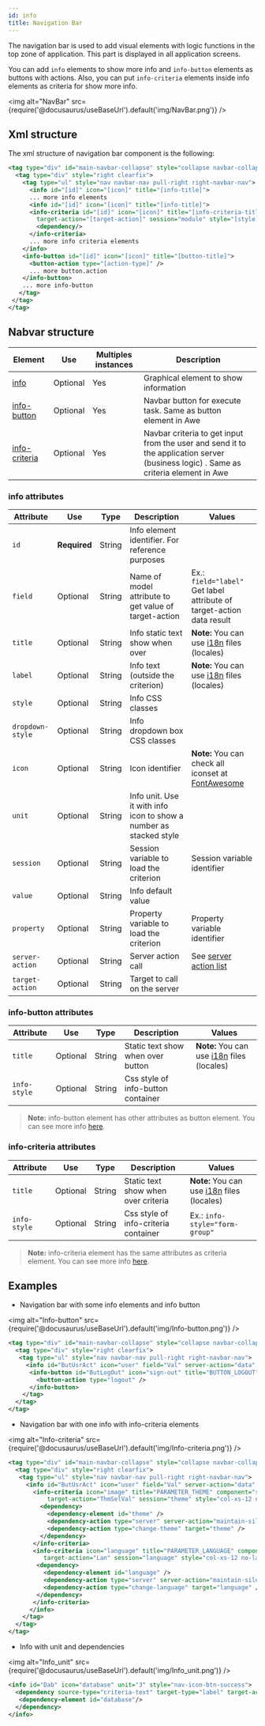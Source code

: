 ```yaml
---
id: info
title: Navigation Bar
---
```


The navigation bar is used to add visual elements with logic functions in the top zone of application. This part is displayed in all application screens.

You can add `info` elements to show more info and `info-button` elements as buttons with actions. Also, you can put `info-criteria` elements inside info elements as criteria for show more info. 

<img alt="NavBar" src={require('@docusaurus/useBaseUrl').default('img/NavBar.png')} />

## Xml structure

The xml structure of navigation bar component is the following:

```xml
<tag type="div" id="main-navbar-collapse" style="collapse navbar-collapse main-navbar-collapse">
  <tag type="div" style="right clearfix">
    <tag type="ul" style="nav navbar-nav pull-right right-navbar-nav">
      <info id="[id]" icon="[icon]" title="[info-title]">
      ... more info elements
      <info id="[id]" icon="[icon]" title="[info-title]">
      <info-criteria id="[id]" icon="[icon]" title="[info-criteria-title]" component="[component]" initial-load="[initial-load]" 
        target-action="[target-action]" session="module" style="[style]" info-style="[info-style]">
        <dependency/>
      </info-criteria>
      ... more info criteria elements              
    </info>
    <info-button id="[id]" icon="[icon]" title="[button-title]">
      <button-action type="[action-type]" />
      ... more button.action
    </info-button>
    ... more info-button
   </tag>
 </tag>
</tag>
```

## Nabvar structure

| Element     | Use      | Multiples instances    | Description                                        |
| ----------- | ---------|------------------------|----------------------------------------------------|
| [info](#info-attributes) | Optional  | Yes | Graphical element to show information |
| [info-button](#info-button-attributes) | Optional | Yes | Navbar button for execute task. Same as button element in Awe |
| [info-criteria](#info-criteria-attributes) | Optional | Yes | Navbar criteria to get input from the user and send it to the application server (business logic) . Same as criteria element in Awe |

### info attributes

| Attribute   | Use          | Type      |  Description                |   Values                                           |
| ----------- | ------------ |-----------|-----------------------------|----------------------------------------------------|
| `id`          | **Required** | String    | Info element identifier. For reference purposes |  |
| `field`       | Optional     | String    | Name of model attribute to get value of target-action | Ex.: `field="label"` Get label attribute of target-action data result |
| `title`       | Optional     | String    | Info static text show when over | **Note:** You can use [i18n](i18n-internationalization.md) files (locales) |
| `label`       | Optional     | String    | Info text (outside the criterion) |**Note:** You can use [i18n](i18n-internationalization.md) files (locales)  | 
| `style`       | Optional     | String    | Info CSS classes |   | 
| `dropdown-style` | Optional     | String    | Info dropdown box CSS classes |   | 
| `icon`        | Optional     | String    | Icon identifier | **Note:** You can check all iconset at [FontAwesome](http://fontawesome.io/icons/) | 
| `unit`        | Optional     | String    | Info unit. Use it with info icon to show a number as stacked style  |  | 
| `session`     | Optional     | String    | Session variable to load the criterion | Session variable identifier | 
| `value`       | Optional     | String    | Info default value |   | 
| `property`    | Optional     | String    | Property variable to load the criterion | Property variable identifier |  
| `server-action`| Optional     | String    | Server action call | See [server action list](actions.md#server-actions) |  
| `target-action`| Optional     | String    | Target to call on the server | |  



### info-button attributes

| Attribute   | Use          | Type      |  Description                |   Values                                           |
| ----------- | ------------ |-----------|-----------------------------|----------------------------------------------------|
| `title`     | Optional     | String   | Static text show when over button | **Note:** You can use [i18n](i18n-internationalization.md) files (locales) |
| `info-style`| Optional     | String    | Css style of info-button container |  |

> **Note:** info-button element has other attributes as button element. You can see more info [here](button.md#button-attributes).

### info-criteria attributes

| Attribute   | Use          | Type      |  Description                |   Values                                           |
| ----------- | ------------ |-----------|-----------------------------|----------------------------------------------------|
| `title`     | Optional     | String   | Static text show when over criteria | **Note:** You can use [i18n](i18n-internationalization.md) files (locales) |
| `info-style`| Optional     | String    | Css style of info-criteria container | Ex.: `info-style="form-group"` |

> **Note:** info-criteria element has the same attributes as criteria element. You can see more info [here](criteria.md#criteria-attributes).

## Examples

- Navigation bar with some info elements and info button

<img alt="Info-button" src={require('@docusaurus/useBaseUrl').default('img/Info-button.png')} />

```xml
<tag type="div" id="main-navbar-collapse" style="collapse navbar-collapse main-navbar-collapse">
  <tag type="div" style="right clearfix">
   <tag type="ul" style="nav navbar-nav pull-right right-navbar-nav">            
     <info id="ButUsrAct" icon="user" field="Val" server-action="data" target-action="ConUsr"/>
      <info-button id="ButLogOut" icon="sign-out" title="BUTTON_LOGOUT">
        <button-action type="logout" />
      </info-button>
    </tag>
  </tag>
</tag>
```

- Navigation bar with one info with info-criteria elements

<img alt="Info-criteria" src={require('@docusaurus/useBaseUrl').default('img/Info-criteria.png')} />

```xml
<tag type="div" id="main-navbar-collapse" style="collapse navbar-collapse main-navbar-collapse">
  <tag type="div" style="right clearfix">
   <tag type="ul" style="nav navbar-nav pull-right right-navbar-nav">
     <info id="ButUsrAct" icon="user" field="Val" server-action="data" target-action="ConUsr">
       <info-criteria icon="image" title="PARAMETER_THEME" component="select" id="theme" initial-load="query" 
           target-action="ThmSelVal" session="theme" style="col-xs-12 no-label" info-style="form-group">
         <dependency>
           <dependency-element id="theme" />
           <dependency-action type="server" server-action="maintain-silent" target-action="SesVarThm" silent="true" />
           <dependency-action type="change-theme" target="theme" />
         </dependency>
       </info-criteria>
       <info-criteria icon="language" title="PARAMETER_LANGUAGE" component="select" id="language" initial-load="enum" 
          target-action="Lan" session="language" style="col-xs-12 no-label" info-style="form-group">
        <dependency>
          <dependency-element id="language" />
          <dependency-action type="server" server-action="maintain-silent" target-action="SesVarLan" silent="true" />
          <dependency-action type="change-language" target="language" />
        </dependency>
       </info-criteria>
      </info>
    </tag>
  </tag>
</tag>
```

- Info with unit and dependencies

<img alt="Info_unit" src={require('@docusaurus/useBaseUrl').default('img/Info_unit.png')} />

```xml
<info id="Dab" icon="database" unit="3" style="nav-icon-btn-success">
  <dependency source-type="criteria-text" target-type="label" target-action="database" initial="true">
   <dependency-element id="database"/>
  </dependency>
</info>
```